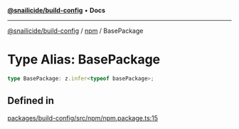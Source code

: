 [**@snailicide/build-config**](../../README.md) • **Docs**

---

[@snailicide/build-config](../../README.md) / [npm](../README.md) / BasePackage

# Type Alias: BasePackage

```ts
type BasePackage: z.infer<typeof basePackage>;
```

## Defined in

[packages/build-config/src/npm/npm.package.ts:15](https://github.com/gbtunney/snailicide-monorepo/blob/000ebd5e5e0a4dc99abffd69e23184713d3a934a/packages/build-config/src/npm/npm.package.ts#L15)
